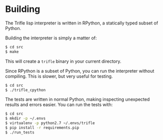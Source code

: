 # Building

The Trifle lisp interpreter is written in RPython, a statically typed
subset of Python.

Building the interpreter is simply a matter of:

```bash
$ cd src
$ make
```

This will create a `trifle` binary in your current directory.

Since RPython is a subset of Python, you can run the interpreter
without compiling. This is slower, but very useful for testing.

```bash
$ cd src
$ ./trifle_cpython
```

The tests are written in normal Python, making inspecting unexpected
results and errors easier. You can run the tests with:

```bash
$ cd src
$ mkdir -p ~/.envs
$ virtualenv -p python2.7 ~/.envs/trifle
$ pip install -r requirements.pip
$ ./run_tests
```
